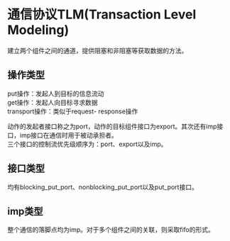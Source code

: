 # 通信协议TLM(Transaction Level Modeling)  

建立两个组件之间的通道，提供阻塞和非阻塞等获取数据的方法。  

## 操作类型  

put操作：发起人到目标的信息流动  
get操作：发起人向目标寻求数据  
transport操作：类似于request- response操作  

动作的发起者接口称之为port，动作的目标组件接口为export。其次还有imp接口，imp接口在通信时用于被动承担者。  
三个接口的控制流优先级顺序为：port、export以及imp。  

## 接口类型  

均有blocking_put_port、nonblocking_put_port以及put_port接口。  

## imp类型  

整个通信的落脚点均为imp。对于多个组件之间的关联，则采取fifo的形式。  
